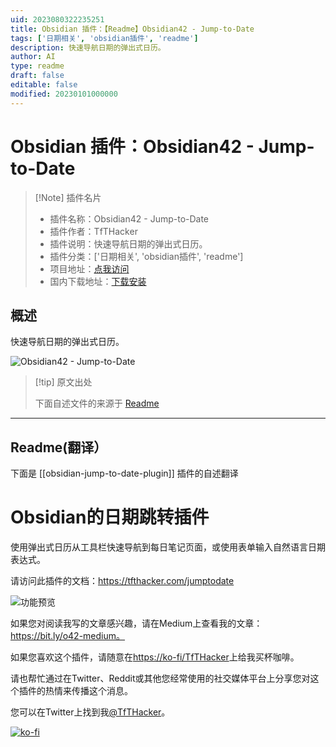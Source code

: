 ```yaml
---
uid: 2023080322235251
title: Obsidian 插件：【Readme】Obsidian42 - Jump-to-Date
tags: ['日期相关', 'obsidian插件', 'readme']
description: 快速导航日期的弹出式日历。
author: AI
type: readme
draft: false
editable: false
modified: 20230101000000
---
```


# Obsidian 插件：Obsidian42 - Jump-to-Date

> [!Note] 插件名片
> - 插件名称：Obsidian42 - Jump-to-Date
> - 插件作者：TfTHacker
> - 插件说明：快速导航日期的弹出式日历。
> - 插件分类：['日期相关', 'obsidian插件', 'readme']
> - 项目地址：[点我访问](https://github.com/TfTHacker/obsidian42-jump-to-date)
> - 国内下载地址：[下载安装](https://pkmer.cn/products/plugin/pluginMarket/?obsidian-jump-to-date-plugin)

## 概述

快速导航日期的弹出式日历。

![Obsidian42 - Jump-to-Date](https://cdn.pkmer.cn/covers/obsidian-jump-to-date-plugin.gif!pkmer)

> [!tip] 原文出处
> 
>下面自述文件的来源于 [Readme](https://ghproxy.net/https://raw.githubusercontent.com/TfTHacker/obsidian42-jump-to-date/main/README.md)
> 

---

## Readme(翻译）

下面是 [[obsidian-jump-to-date-plugin]] 插件的自述翻译


# Obsidian的日期跳转插件
使用弹出式日历从工具栏快速导航到每日笔记页面，或使用表单输入自然语言日期表达式。

请访问此插件的文档：https://tfthacker.com/jumptodate

![功能预览](FeaturePreview-ribbon.gif)

如果您对阅读我写的文章感兴趣，请在Medium上查看我的文章：https://bit.ly/o42-medium。

如果您喜欢这个插件，请随意在[https://ko-fi/TfTHacker](https://ko-fi.com/TfTHacker)上给我买杯咖啡。

请也帮忙通过在Twitter、Reddit或其他您经常使用的社交媒体平台上分享您对这个插件的热情来传播这个消息。

您可以在Twitter上找到我[@TfTHacker](https://twitter.com/TfTHacker)。

[![ko-fi](https://ko-fi.com/img/githubbutton_sm.svg)](https://ko-fi.com/N4N16TNFD)



